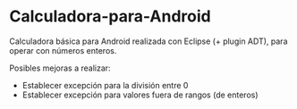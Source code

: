 Calculadora-para-Android
========================

Calculadora básica para Android realizada con Eclipse (+ plugin ADT), para operar con números enteros.

Posibles mejoras a realizar:
* Establecer excepción para la división entre 0
* Establecer excepción para valores fuera de rangos (de enteros)
